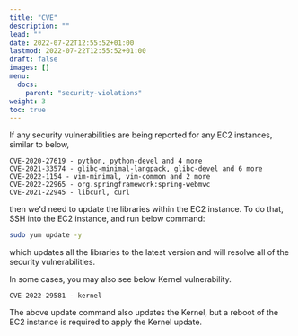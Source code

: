 ```yaml
---
title: "CVE"
description: ""
lead: ""
date: 2022-07-22T12:55:52+01:00
lastmod: 2022-07-22T12:55:52+01:00
draft: false
images: []
menu: 
  docs:
    parent: "security-violations"
weight: 3
toc: true
---
```


If any security vulnerabilities are being reported for any EC2 instances, similar to below,

```
CVE-2020-27619 - python, python-devel and 4 more
CVE-2021-33574 - glibc-minimal-langpack, glibc-devel and 6 more
CVE-2022-1154 - vim-minimal, vim-common and 2 more
CVE-2022-22965 - org.springframework:spring-webmvc
CVE-2021-22945 - libcurl, curl
```

then we'd need to update the libraries within the EC2 instance. To do that, SSH into the EC2 instance, and run below command:

```bash
sudo yum update -y
```

which updates all the libraries to the latest version and will resolve all of the security vulnerabilities.

In some cases, you may also see below Kernel vulnerability.

```
CVE-2022-29581 - kernel
```

The above update command also updates the Kernel, but a reboot of the EC2 instance is required to apply the Kernel update.
